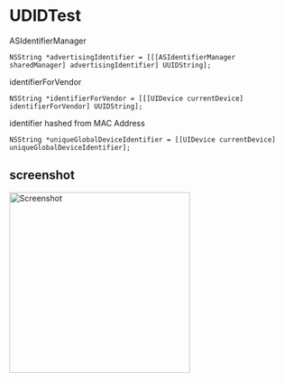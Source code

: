 UDIDTest
========

ASIdentifierManager

	NSString *advertisingIdentifier = [[[ASIdentifierManager sharedManager] advertisingIdentifier] UUIDString];    
    
identifierForVendor

    NSString *identifierForVendor = [[[UIDevice currentDevice] identifierForVendor] UUIDString];
    
identifier hashed from MAC Address

    NSString *uniqueGlobalDeviceIdentifier = [[UIDevice currentDevice] uniqueGlobalDeviceIdentifier];
    
    
## screenshot ##
<img src="https://raw.github.com/wpsteak/UDIDTest/master/screenshot.png" alt="Screenshot" style="width:320px;" />
